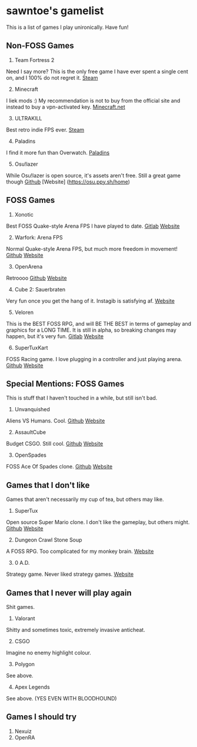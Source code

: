 # sawntoe's gamelist

This is a list of games I play unironically. Have fun!

## Non-FOSS Games

1. Team Fortress 2

Need I say more? This is the only free game I have ever spent a single cent on, and I 100% do not regret it. [Steam](https://store.steampowered.com/app/440/Team_Fortress_2/)

2. Minecraft

I liek mods :) My recommendation is not to buy from the official site and instead to buy a vpn-activated key. [Minecraft.net](https://minecraft.net/)

3. ULTRAKILL

Best retro indie FPS ever. [Steam](https://store.steampowered.com/app/1229490/ULTRAKILL/)

4. Paladins

I find it more fun than Overwatch. [Paladins](https://www.paladins.com/)

5. Osu!lazer

While Osu!lazer is open source, it's assets aren't free. Still a great game though [Github](https://github.com/ppy/osu) [Website] (https://osu.ppy.sh/home)

## FOSS Games

1. Xonotic

Best FOSS Quake-style Arena FPS I have played to date. [Gitlab](https://gitlab.com/xonotic/xonotic) [Website](https://xonotic.org/)

2. Warfork: Arena FPS

Normal Quake-style Arena FPS, but much more freedom in movement! [Github](https://github.com/TeamForbiddenLLC/warfork-qfusion/) [Website](https://warfork.com/)

3. OpenArena

Retroooo [Github](https://github.com/OpenArena/gamecode) [Website](http://www.openarena.ws/)

4. Cube 2: Sauerbraten

Very fun once you get the hang of it. Instagib is satisfying af. [Website](http://sauerbraten.org/)

5. Veloren

This is the BEST FOSS RPG, and will BE THE BEST in terms of gameplay and graphics for a LONG TIME. It is still in alpha, so breaking changes may happen, but it's very fun. [Gitlab](https://gitlab.com/veloren/veloren) [Website](https://veloren.net/)

6. SuperTuxKart

FOSS Racing game. I love plugging in a controller and just playing arena. [Github](https://github.com/supertuxkart/stk-code) [Website]()

## Special Mentions: FOSS Games

This is stuff that I haven't touched in a while, but still isn't bad.

1. Unvanquished

Aliens VS Humans. Cool. [Github](https://github.com/Unvanquished/Unvanquished) [Website](https://unvanquished.net/)

2. AssaultCube

Budget CSGO. Still cool. [Github](https://github.com/assaultcube/AC) [Website](https://assault.cubers.net/)

3. OpenSpades

FOSS Ace Of Spades clone. [Github](https://github.com/yvt/openspades) [Website](https://openspades.yvt.jp/)

## Games that I don't like

Games that aren't necessarily my cup of tea, but others may like.

1. SuperTux

Open source Super Mario clone. I don't like the gameplay, but others might. [Github](https://github.com/SuperTux/supertux) [Website](https://www.supertux.org/)

2. Dungeon Crawl Stone Soup

A FOSS RPG. Too complicated for my monkey brain. [Website](https://crawl.develz.org/)

3. 0 A.D.

Strategy game. Never liked strategy games. [Website](https://play0ad.com/)


## Games that I never will play again

Shit games.

1. Valorant

Shitty and sometimes toxic, extremely invasive anticheat.

2. CSGO 

Imagine no enemy highlight colour.

3. Polygon

See above.

4. Apex Legends

See above. (YES EVEN WITH BLOODHOUND)

## Games I should try

1. Nexuiz
2. OpenRA

